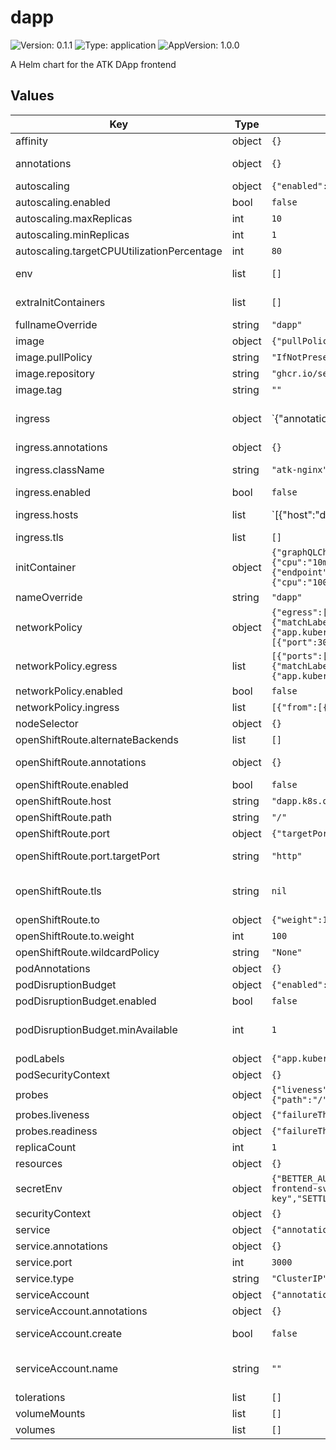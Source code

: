 # dapp

![Version: 0.1.1](https://img.shields.io/badge/Version-0.1.1-informational?style=flat-square) ![Type: application](https://img.shields.io/badge/Type-application-informational?style=flat-square) ![AppVersion: 1.0.0](https://img.shields.io/badge/AppVersion-1.0.0-informational?style=flat-square)

A Helm chart for the ATK DApp frontend

## Values

| Key | Type | Default | Description |
|-----|------|---------|-------------|
| affinity | object | `{}` | Affinity for pod assignment |
| annotations | object | `{}` | Additional annotations for the deployment metadata |
| autoscaling | object | `{"enabled":false,"maxReplicas":10,"minReplicas":1,"targetCPUUtilizationPercentage":80}` | Autoscaling configuration (optional) |
| autoscaling.enabled | bool | `false` | Enable autoscaling |
| autoscaling.maxReplicas | int | `10` | Maximum number of replicas |
| autoscaling.minReplicas | int | `1` | Minimum number of replicas |
| autoscaling.targetCPUUtilizationPercentage | int | `80` | Target CPU utilization percentage for autoscaling |
| env | list | `[]` | Environment variables defined directly in the deployment |
| extraInitContainers | list | `[]` | Additional init containers appended verbatim to the deployment pod spec |
| fullnameOverride | string | `"dapp"` | String to fully override dapp.fullname template |
| image | object | `{"pullPolicy":"IfNotPresent","repository":"ghcr.io/settlemint/asset-tokenization-kit","tag":""}` | dApp image configuration |
| image.pullPolicy | string | `"IfNotPresent"` | dApp image pull policy |
| image.repository | string | `"ghcr.io/settlemint/asset-tokenization-kit"` | dApp image repository |
| image.tag | string | `""` | dApp image tag (defaults to chart appVersion) |
| ingress | object | `{"annotations":{},"className":"atk-nginx","enabled":false,"hosts":[{"host":"dapp.local","paths":[{"path":"/((?:sm_|bpaas-)[^/]+)?/?(.*)","pathType":"ImplementationSpecific"}]}],"tls":[]}` | Ingress configuration |
| ingress.annotations | object | `{}` | Additional annotations for the Ingress resource |
| ingress.className | string | `"atk-nginx"` | IngressClass that will be used to implement the Ingress |
| ingress.enabled | bool | `false` | Enable ingress controller resource |
| ingress.hosts | list | `[{"host":"dapp.local","paths":[{"path":"/((?:sm_|bpaas-)[^/]+)?/?(.*)","pathType":"ImplementationSpecific"}]}]` | Ingress host configuration |
| ingress.tls | list | `[]` | TLS configuration for the ingress |
| initContainer | object | `{"graphQLCheck":{"enabled":true,"image":{"pullPolicy":"IfNotPresent","registry":"docker.io","repository":"curlimages/curl","tag":"8.16.0"},"name":"wait-for-graphql","query":"{ _meta { hasIndexingErrors block { number } } }","resources":{"limits":{"memory":"64Mi"},"requests":{"cpu":"10m","memory":"12Mi"}},"retries":10,"retryDelaySeconds":10,"url":"http://graph-node-combined:8000/subgraphs/name/kit"},"tcpCheck":{"dependencies":[{"endpoint":"{{ include \"atk.postgresql.endpoint\" (dict \"context\" $) }}","name":"postgres"},{"endpoint":"hasura:8080","name":"hasura"},{"endpoint":"portal:3001","name":"portal"},{"endpoint":"graph-node-combined:8020","name":"graph-node"},{"endpoint":"blockscout-blockscout:80","name":"blockscout"}],"enabled":true,"image":{"pullPolicy":"IfNotPresent","repository":"ghcr.io/settlemint/btp-waitforit","tag":"v7.7.10"},"resources":{"limits":{"cpu":"100m","memory":"64Mi"},"requests":{"cpu":"50m","memory":"32Mi"}},"timeout":120}}` | Init container configuration |
| nameOverride | string | `"dapp"` | String to partially override dapp.fullname template |
| networkPolicy | object | `{"egress":[{"ports":[{"port":53,"protocol":"UDP"}],"to":[{"namespaceSelector":{},"podSelector":{"matchLabels":{"k8s-app":"kube-dns"}}}]},{"ports":[{"port":5432,"protocol":"TCP"}],"to":[{"podSelector":{"matchLabels":{"app.kubernetes.io/name":"postgresql-ha"}}}]},{"ports":[{"port":8080,"protocol":"TCP"}],"to":[{"podSelector":{"matchLabels":{"app.kubernetes.io/name":"graphql-engine"}}}]},{"ports":[{"port":3000,"protocol":"TCP"},{"port":3001,"protocol":"TCP"}],"to":[{"podSelector":{"matchLabels":{"app.kubernetes.io/name":"portal"}}}]},{"ports":[{"port":4000,"protocol":"TCP"}],"to":[{"podSelector":{"matchLabels":{"app.kubernetes.io/name":"erpc"}}}]},{"ports":[{"port":443,"protocol":"TCP"}],"to":[{"namespaceSelector":{}}]}],"enabled":false,"ingress":[{"from":[{"namespaceSelector":{"matchLabels":{"kubernetes.io/metadata.name":"ingress-nginx"}}}],"ports":[{"port":3000,"protocol":"TCP"}]},{"from":[{"podSelector":{}}],"ports":[{"port":3000,"protocol":"TCP"}]}]}` | NetworkPolicy configuration |
| networkPolicy.egress | list | `[{"ports":[{"port":53,"protocol":"UDP"}],"to":[{"namespaceSelector":{},"podSelector":{"matchLabels":{"k8s-app":"kube-dns"}}}]},{"ports":[{"port":5432,"protocol":"TCP"}],"to":[{"podSelector":{"matchLabels":{"app.kubernetes.io/name":"postgresql-ha"}}}]},{"ports":[{"port":8080,"protocol":"TCP"}],"to":[{"podSelector":{"matchLabels":{"app.kubernetes.io/name":"graphql-engine"}}}]},{"ports":[{"port":3000,"protocol":"TCP"},{"port":3001,"protocol":"TCP"}],"to":[{"podSelector":{"matchLabels":{"app.kubernetes.io/name":"portal"}}}]},{"ports":[{"port":4000,"protocol":"TCP"}],"to":[{"podSelector":{"matchLabels":{"app.kubernetes.io/name":"erpc"}}}]},{"ports":[{"port":443,"protocol":"TCP"}],"to":[{"namespaceSelector":{}}]}]` | Egress rules for the network policy |
| networkPolicy.enabled | bool | `false` | Enable network policy |
| networkPolicy.ingress | list | `[{"from":[{"namespaceSelector":{"matchLabels":{"kubernetes.io/metadata.name":"ingress-nginx"}}}],"ports":[{"port":3000,"protocol":"TCP"}]},{"from":[{"podSelector":{}}],"ports":[{"port":3000,"protocol":"TCP"}]}]` | Ingress rules for the network policy |
| nodeSelector | object | `{}` | Node selector for pod assignment |
| openShiftRoute.alternateBackends | list | `[]` | Additional backends for weighted routing |
| openShiftRoute.annotations | object | `{}` | Additional annotations for the OpenShift route resource |
| openShiftRoute.enabled | bool | `false` | Enable OpenShift route creation for DApp |
| openShiftRoute.host | string | `"dapp.k8s.orb.local"` | Hostname exposed via the OpenShift route |
| openShiftRoute.path | string | `"/"` | HTTP path exposed via the OpenShift route |
| openShiftRoute.port | object | `{"targetPort":"http"}` | Service port configuration for the route target |
| openShiftRoute.port.targetPort | string | `"http"` | Service target port name (must exist on the DApp service) |
| openShiftRoute.tls | string | `nil` | TLS configuration for the route (optional) Set to null for no TLS (HTTP only) Or specify configuration for TLS termination |
| openShiftRoute.to | object | `{"weight":100}` | Primary service weight configuration |
| openShiftRoute.to.weight | int | `100` | Weight assigned to the DApp service backend |
| openShiftRoute.wildcardPolicy | string | `"None"` | Wildcard policy to apply to the route |
| podAnnotations | object | `{}` | Annotations for dApp pods |
| podDisruptionBudget | object | `{"enabled":false,"minAvailable":1}` | PodDisruptionBudget configuration |
| podDisruptionBudget.enabled | bool | `false` | Enable pod disruption budget |
| podDisruptionBudget.minAvailable | int | `1` | Minimum number of pods that must be available during disruption. Can be an integer or percentage (e.g., "50%") |
| podLabels | object | `{"app.kubernetes.io/component":"dapp","kots.io/app-slug":"settlemint-atk"}` | Additional labels for the deployment pod metadata |
| podSecurityContext | object | `{}` | Pod security context configuration |
| probes | object | `{"liveness":{"failureThreshold":10,"httpGet":{"path":"/","port":"http","scheme":"HTTP"},"initialDelaySeconds":10,"periodSeconds":15,"successThreshold":1,"timeoutSeconds":3},"readiness":{"failureThreshold":10,"httpGet":{"path":"/","port":"http","scheme":"HTTP"},"initialDelaySeconds":5,"periodSeconds":10,"successThreshold":1,"timeoutSeconds":3}}` | Liveness and Readiness probes configuration |
| probes.liveness | object | `{"failureThreshold":10,"httpGet":{"path":"/","port":"http","scheme":"HTTP"},"initialDelaySeconds":10,"periodSeconds":15,"successThreshold":1,"timeoutSeconds":3}` | Liveness probe configuration |
| probes.readiness | object | `{"failureThreshold":10,"httpGet":{"path":"/","port":"http","scheme":"HTTP"},"initialDelaySeconds":5,"periodSeconds":10,"successThreshold":1,"timeoutSeconds":3}` | Readiness probe configuration |
| replicaCount | int | `1` | Number of dApp replicas to deploy |
| resources | object | `{}` |  |
| secretEnv | object | `{"BETTER_AUTH_URL":"https://dapp.local","NEXTAUTH_URL":"https://dapp.local","NEXT_PUBLIC_APP_ID":"dapp","OTEL_EXPORTER_OTLP_ENDPOINT":"http://alloy:4318/v1/traces","OTEL_EXPORTER_OTLP_PROTOCOL":"http","SETTLEMINT_BLOCKCHAIN_NODE_JSON_RPC_ENDPOINT":"http://txsigner:3000","SETTLEMINT_BLOCKSCOUT_UI_ENDPOINT":"http://blockscout-frontend-svc/","SETTLEMINT_HASURA_ADMIN_SECRET":"atk","SETTLEMINT_HASURA_DATABASE_URL":"{{ include \"atk.datastores.postgresql.url\" (dict \"context\" $ \"chartKey\" \"hasura\") }}","SETTLEMINT_HASURA_ENDPOINT":"http://hasura:8080/v1/graphql","SETTLEMINT_HD_PRIVATE_KEY":"atk-hd-private-key","SETTLEMINT_INSTANCE":"standalone","SETTLEMINT_PORTAL_GRAPHQL_ENDPOINT":"http://portal:3001/graphql","SETTLEMINT_THEGRAPH_SUBGRAPHS_ENDPOINTS":"[\"http://graph-node-combined:8000/subgraphs/name/kit\"]"}` | Environment variables sourced from a secret. These will be created in the secret.yaml template |
| securityContext | object | `{}` | Container security context configuration |
| service | object | `{"annotations":{},"port":3000,"type":"ClusterIP"}` | Service configuration |
| service.annotations | object | `{}` | Service annotations |
| service.port | int | `3000` | Service port |
| service.type | string | `"ClusterIP"` | Service type |
| serviceAccount | object | `{"annotations":{},"create":false,"name":""}` | Service account configuration |
| serviceAccount.annotations | object | `{}` | Annotations to add to the service account |
| serviceAccount.create | bool | `false` | Specifies whether a service account should be created |
| serviceAccount.name | string | `""` | The name of the service account to use. If not set and create is true, a name is generated using the fullname template |
| tolerations | list | `[]` | Tolerations for pod assignment |
| volumeMounts | list | `[]` | Additional volume mounts for the main container |
| volumes | list | `[]` | Additional volumes for the deployment |
